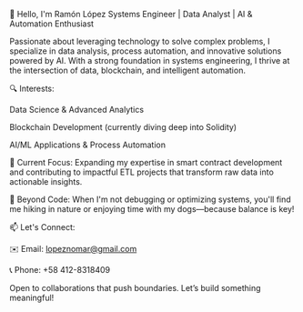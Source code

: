 👋 Hello, I'm Ramón López
Systems Engineer | Data Analyst | AI & Automation Enthusiast

Passionate about leveraging technology to solve complex problems, I specialize in data analysis,
process automation, and innovative solutions powered by AI. With a strong foundation in systems engineering, 
I thrive at the intersection of data, blockchain, and intelligent automation.

🔍 Interests:

Data Science & Advanced Analytics

Blockchain Development (currently diving deep into Solidity)

AI/ML Applications & Process Automation

🌱 Current Focus:
Expanding my expertise in smart contract development and contributing to impactful ETL projects that transform raw data into actionable insights.

🐾 Beyond Code:
When I'm not debugging or optimizing systems, you'll find me hiking in nature or enjoying time with my dogs—because balance is key!

📫 Let's Connect:

✉️ Email: lopeznomar@gmail.com

📞 Phone: +58 412-8318409

Open to collaborations that push boundaries. Let’s build something meaningful!


